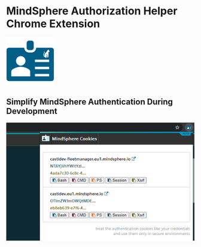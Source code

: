 # MindSphere Authorization Helper Chrome Extension

![logo](images/authentication-helper2.png)

## Simplify MindSphere Authentication During Development

![screenshot](images/screenshot.extension.png)
